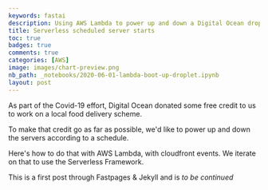 ```yaml
---
keywords: fastai
description: Using AWS Lambda to power up and down a Digital Ocean droplet.
title: Serverless scheduled server starts
toc: true 
badges: true
comments: true
categories: [AWS]
image: images/chart-preview.png
nb_path: _notebooks/2020-06-01-lambda-boot-up-droplet.ipynb
layout: post
---
```

As part of the Covid-19 effort, Digital Ocean donated some free credit to us to work on a local food delivery scheme.

To make that credit go as far as possible, we'd like to power up and down the servers according to a schedule.

Here's how to do that with AWS Lambda, with cloudfront events. We iterate on that to use the Serverless Framework.

This is a first post through Fastpages &amp; Jekyll and is _to be continued_
